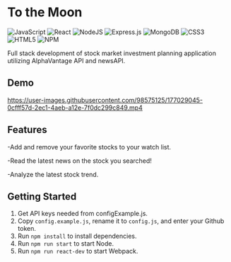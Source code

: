 # To the Moon

![JavaScript](https://img.shields.io/badge/javascript-%23323330.svg?style=for-the-badge&logo=javascript&logoColor=%23F7DF1E) ![React](https://img.shields.io/badge/react-%2320232a.svg?style=for-the-badge&logo=react&logoColor=%2361DAFB) ![NodeJS](https://img.shields.io/badge/node.js-6DA55F?style=for-the-badge&logo=node.js&logoColor=white)  ![Express.js](https://img.shields.io/badge/express.js-%23404d59.svg?style=for-the-badge&logo=express&logoColor=%2361DAFB) ![MongoDB](https://img.shields.io/badge/MongoDB-%234ea94b.svg?style=for-the-badge&logo=mongodb&logoColor=white)   ![CSS3](https://img.shields.io/badge/css3-%231572B6.svg?style=for-the-badge&logo=css3&logoColor=white)
![HTML5](https://img.shields.io/badge/html5-%23E34F26.svg?style=for-the-badge&logo=html5&logoColor=white)
![NPM](https://img.shields.io/badge/NPM-%23000000.svg?style=for-the-badge&logo=npm&logoColor=white)

Full stack development of stock market investment planning application utilizing AlphaVantage API and newsAPI.

## Demo

https://user-images.githubusercontent.com/98575125/177029045-0cfff57d-2ec1-4aeb-a12e-7f0dc299c849.mp4

## Features
-Add and remove your favorite stocks to your watch list.

-Read the latest news on the stock you searched!

-Analyze the latest stock trend.


## Getting Started <a name="setup"></a>
1. Get API keys needed from configExample.js.
2. Copy `config.example.js`, rename it to `config.js`, and enter your Github token.
3. Run `npm install` to install dependencies.
4. Run `npm run start` to start Node.
5. Run `npm run react-dev` to start Webpack.
